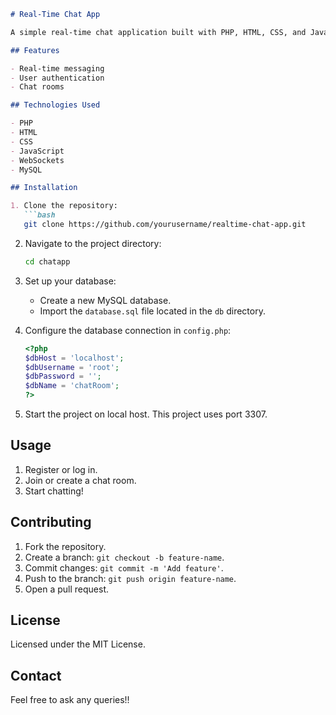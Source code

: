 ```markdown
# Real-Time Chat App

A simple real-time chat application built with PHP, HTML, CSS, and JavaScript.

## Features

- Real-time messaging
- User authentication
- Chat rooms

## Technologies Used

- PHP
- HTML
- CSS
- JavaScript
- WebSockets
- MySQL

## Installation

1. Clone the repository:
   ```bash
   git clone https://github.com/yourusername/realtime-chat-app.git
   ```

2. Navigate to the project directory:
   ```bash
   cd chatapp
   ```

3. Set up your database:
   - Create a new MySQL database.
   - Import the `database.sql` file located in the `db` directory.

4. Configure the database connection in `config.php`:
   ```php
   <?php
   $dbHost = 'localhost';
   $dbUsername = 'root';
   $dbPassword = '';
   $dbName = 'chatRoom';
   ?>
   ```

5. Start the project on local host. This project uses port 3307.

## Usage

1. Register or log in.
2. Join or create a chat room.
3. Start chatting!

## Contributing

1. Fork the repository.
2. Create a branch: `git checkout -b feature-name`.
3. Commit changes: `git commit -m 'Add feature'`.
4. Push to the branch: `git push origin feature-name`.
5. Open a pull request.

## License

Licensed under the MIT License.

## Contact

Feel free to ask any queries!!

